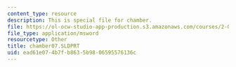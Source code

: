 ```yaml
---
content_type: resource
description: This is special file for chamber.
file: https://ol-ocw-studio-app-production.s3.amazonaws.com/courses/2-007-design-and-manufacturing-i-spring-2009/ead61e074b7fb8635b9806595576136c_chamber07.SLDPRT
file_type: application/msword
resourcetype: Other
title: chamber07.SLDPRT
uid: ead61e07-4b7f-b863-5b98-06595576136c
---
```

